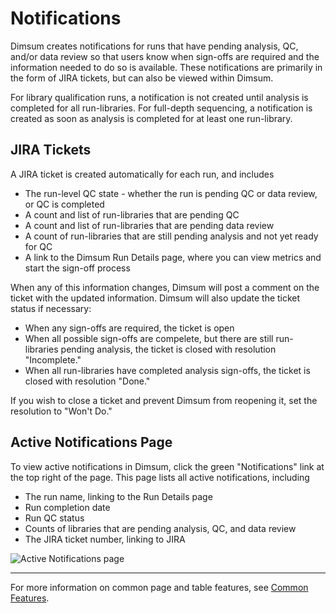 # Notifications

Dimsum creates notifications for runs that have pending analysis, QC, and/or data review so that
users know when sign-offs are required and the information needed to do so is available. These
notifications are primarily in the form of JIRA tickets, but can also be viewed within Dimsum.

For library qualification runs, a notification is not created until analysis is completed for all
run-libraries. For full-depth sequencing, a notification is created as soon as analysis is completed
for at least one run-library.

## JIRA Tickets

A JIRA ticket is created automatically for each run, and includes

- The run-level QC state - whether the run is pending QC or data review, or QC is completed
- A count and list of run-libraries that are pending QC
- A count and list of run-libraries that are pending data review
- A count of run-libraries that are still pending analysis and not yet ready for QC
- A link to the Dimsum Run Details page, where you can view metrics and start the sign-off process

When any of this information changes, Dimsum will post a comment on the ticket with the updated
information. Dimsum will also update the ticket status if necessary:

- When any sign-offs are required, the ticket is open
- When all possible sign-offs are compelete, but there are still run-libraries pending analysis, the
  ticket is closed with resolution "Incomplete."
- When all run-libraries have completed analysis sign-offs, the ticket is closed with resolution
  "Done."

If you wish to close a ticket and prevent Dimsum from reopening it, set the resolution to "Won't
Do."

## Active Notifications Page

To view active notifications in Dimsum, click the green "Notifications" link at the top right of the
page. This page lists all active notifications, including

- The run name, linking to the Run Details page
- Run completion date
- Run QC status
- Counts of libraries that are pending analysis, QC, and data review
- The JIRA ticket number, linking to JIRA

![Active Notifications page](/images/active_notifications.png)

---

For more information on common page and table features, see [Common Features](../features/).
